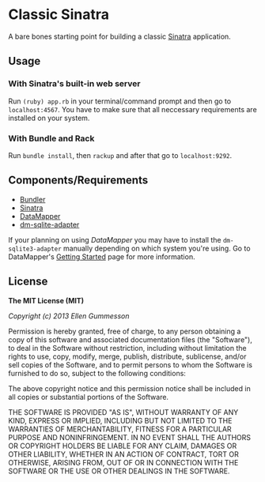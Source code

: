 # Classic Sinatra

A bare bones starting point for building a classic [Sinatra](http://www.sinatrarb.com/ "Sinatra") application.

## Usage

### With Sinatra's built-in web server

Run `(ruby) app.rb` in your terminal/command prompt and then go to `localhost:4567`. You have to make sure that all neccessary requirements are installed on your system.

### With Bundle and Rack

Run `bundle install`, then `rackup` and after that go to `localhost:9292`.

## Components/Requirements

- [Bundler](http://gembundler.com/ "Bundler")
- [Sinatra](http://www.sinatrarb.com/ "Sinatra")
- [DataMapper](http://datamapper.org/ "DataMapper")
- [dm-sqlite-adapter](http://rubygems.org/gems/dm-sqlite-adapter "dm-sqlite-adapter")

If your planning on using *DataMapper* you may have to install the `dm-sqlite3-adapter` manually depending on which system you're using. Go to DataMapper's [Getting Started](http://datamapper.org/getting-started.html "Getting Started") page for more information.

## License

**The MIT License (MIT)**

*Copyright (c) 2013 Ellen Gummesson*

Permission is hereby granted, free of charge, to any person obtaining a copy of this software and associated documentation files (the "Software"), to deal in the Software without restriction, including without limitation the rights to use, copy, modify, merge, publish, distribute, sublicense, and/or sell copies of the Software, and to permit persons to whom the Software is furnished to do so, subject to the following conditions:

The above copyright notice and this permission notice shall be included in all copies or substantial portions of the Software.

THE SOFTWARE IS PROVIDED "AS IS", WITHOUT WARRANTY OF ANY KIND, EXPRESS OR IMPLIED, INCLUDING BUT NOT LIMITED TO THE WARRANTIES OF MERCHANTABILITY, FITNESS FOR A PARTICULAR PURPOSE AND NONINFRINGEMENT. IN NO EVENT SHALL THE AUTHORS OR COPYRIGHT HOLDERS BE LIABLE FOR ANY CLAIM, DAMAGES OR OTHER LIABILITY, WHETHER IN AN ACTION OF CONTRACT, TORT OR OTHERWISE, ARISING FROM, OUT OF OR IN CONNECTION WITH THE SOFTWARE OR THE USE OR OTHER DEALINGS IN THE SOFTWARE.
